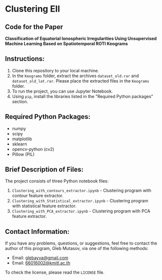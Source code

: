 # Clustering EII

## Code for the Paper
**Classification of Equatorial Ionospheric Irregularities Using Unsupervised Machine Learning Based on Spatiotemporal ROTI Keograms**

## Instructions:

1. Clone this repository to your local machine.
2. In the `Keograms` folder, extract the archives `dataset_old.rar` and `dataset_old_lat.rar`. Please place the extracted files in the `Keograms` folder.
3. To run the project, you can use Jupyter Notebook.
4. Using `pip`, install the libraries listed in the "Required Python packages" section.

## Required Python Packages:
- numpy
- scipy
- matplotlib
- sklearn
- opencv-python (cv2)
- Pillow (PIL)

## Brief Description of Files:

The project consists of three Python notebook files:

1. `Clustering_with_contours_extractor.ipynb` - Clustering program with contour feature extractor.
2. `Clustering_with_Statistical_extractor.ipynb` - Clustering program with statistical feature extractor.
3. `Clustering_with_PCA_extractor.ipynb` - Clustering program with PCA feature extractor.

## Contact Information:

If you have any problems, questions, or suggestions, feel free to contact the author of this program, Gleb Mutasov, via one of the following methods:

- Email: glebayva@gmail.com
- Email: 66016002@kmitl.ac.th

To check the license, please read the `LICENSE` file.
